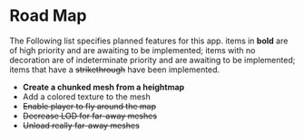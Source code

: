# Road Map
The Following list specifies planned features for this app. items in **bold**
are of high priority and are awaiting to be implemented; items with no
decoration are of indeterminate priority and are awaiting to be implemented;
items that have a ~~strikethrough~~ have been implemented.

+ **Create a chunked mesh from a heightmap**
+ Add a colored texture to the mesh
+ ~~Enable player to fly around the map~~
+ ~~Decrease LOD for far-away meshes~~
+ ~~Unload really far-away meshes~~

